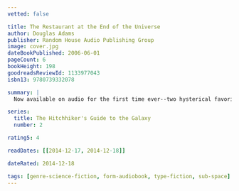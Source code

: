 ```yaml
---
vetted: false

title: The Restaurant at the End of the Universe
author: Douglas Adams
publisher: Random House Audio Publishing Group
image: cover.jpg
dateBookPublished: 2006-06-01
pageCount: 6
bookHeight: 198
goodreadsReviewId: 1133977043
isbn13: 9780739332078

summary: |
  Now available on audio for the first time ever--two hysterical favorites by the author of The Hitchhiker's Guide to the Galaxy that continue the saga of Arthur Dent, Ford Prefect, and their curious comrades as they hurtle through space. Unabridged. 5 CDs.

series:
  title: The Hitchhiker's Guide to the Galaxy
  number: 2

rating5: 4

readDates: [[2014-12-17, 2014-12-18]]

dateRated: 2014-12-18

tags: [genre-science-fiction, form-audiobook, type-fiction, sub-space]
---
```

